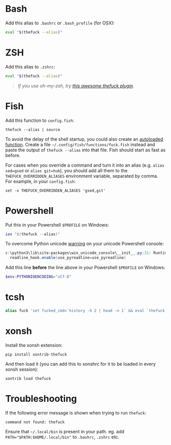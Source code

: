 # Bash

Add this alias to `.bashrc` or `.bash_profile` (for OSX):
```bash
eval "$(thefuck --alias)"
```

# ZSH

Add this alias to `.zshrc`:
```bash
eval "$(thefuck --alias)"
```

>_If you use oh-my-zsh, try [this awesome *thefuck* plugin](https://github.com/robbyrussell/oh-my-zsh/blob/master/plugins/thefuck/README.md)._

# Fish

Add this function to `config.fish`:
```fish
thefuck --alias | source 
```

To avoid the delay of the shell startup, you could also create an [autoloaded function](https://fishshell.com/docs/current/tutorial.html#tut_autoload).
Create a file `~/.config/fish/functions/fuck.fish` instead and paste the output of `thefuck --alias` 
into that file. Fish should start as fast as before.

For cases when you override a command and turn it into an alias (e.g. `alias sed=gsed` or `alias git=hub`), you should add all them to the `THEFUCK_OVERRIDDEN_ALIASES` environment variable, separated by comma. For example, in your `config.fish`:

```fish
set -x THEFUCK_OVERRIDDEN_ALIASES 'gsed,git'
```

# Powershell

Put this in your Powershell `$PROFILE` on Windows:

```powershell
iex "$(thefuck --alias)"
```

To overcome Python unicode [warning](https://github.com/nvbn/thefuck/issues/514) on your unicode Powershell console:
```powershell
c:\python3\lib\site-packages\win_unicode_console\__init__.py:31: RuntimeWarning: sys.stdin.encoding == 'utf-8', whereas sys.stdout.encoding == 'ascii', readline hook consumer may assume they are the same
  readline_hook.enable(use_pyreadline=use_pyreadline)
```

Add this line **before** the line above in your Powershell `$PROFILE` on Windows:

```powershell
$env:PYTHONIOENCODING="utf-8"
```

# tcsh

```tcsh
alias fuck 'set fucked_cmd=`history -h 2 | head -n 1` && eval `thefuck ${fucked_cmd}`'
```

# xonsh

Install the xonsh extension:
```
pip install xontrib-thefuck
```

And then load it (you can add this to xonshrc for it to be loaded in every xonsh session):
```
xontrib load thefuck
```

# Troubleshooting

If the following error message is shown when trying to run `thefuck`:

```
command not found: thefuck
```

Ensure that `~/.local/bin` is present in your path. eg. add `PATH="$PATH:$HOME/.local/bin"` to `.bashrc`, `.zshrc` etc.